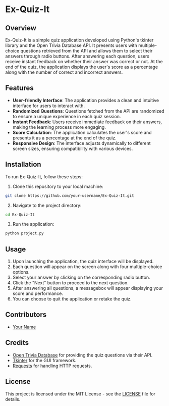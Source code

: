 
# Ex-Quiz-It

## Overview

Ex-Quiz-It is a simple quiz application developed using Python's tkinter library and the Open Trivia Database API. It presents users with multiple-choice questions retrieved from the API and allows them to select their answers through radio buttons. After answering each question, users receive instant feedback on whether their answer was correct or not. At the end of the quiz, the application displays the user's score as a percentage along with the number of correct and incorrect answers.

## Features

- **User-friendly Interface**: The application provides a clean and intuitive interface for users to interact with.
- **Randomized Questions**: Questions fetched from the API are randomized to ensure a unique experience in each quiz session.
- **Instant Feedback**: Users receive immediate feedback on their answers, making the learning process more engaging.
- **Score Calculation**: The application calculates the user's score and presents it as a percentage at the end of the quiz.
- **Responsive Design**: The interface adjusts dynamically to different screen sizes, ensuring compatibility with various devices.

## Installation

To run Ex-Quiz-It, follow these steps:

1. Clone this repository to your local machine:

```bash
git clone https://github.com/your-username/Ex-Quiz-It.git
```

2. Navigate to the project directory:

```bash
cd Ex-Quiz-It
```



3. Run the application:

```bash
python project.py
```

## Usage

1. Upon launching the application, the quiz interface will be displayed.
2. Each question will appear on the screen along with four multiple-choice options.
3. Select your answer by clicking on the corresponding radio button.
4. Click the "Next" button to proceed to the next question.
5. After answering all questions, a messagebox will appear displaying your score and performance.
6. You can choose to quit the application or retake the quiz.

## Contributors

- [Your Name](https://github.com/your-username)

## Credits

- [Open Trivia Database](https://opentdb.com/) for providing the quiz questions via their API.
- [Tkinter](https://docs.python.org/3/library/tkinter.html) for the GUI framework.
- [Requests](https://docs.python-requests.org/en/latest/) for handling HTTP requests.

## License

This project is licensed under the MIT License - see the [LICENSE](LICENSE) file for details.
